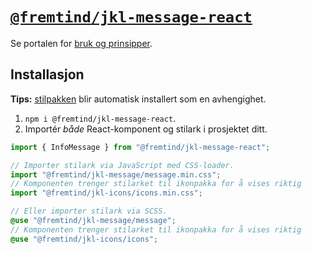 # [`@fremtind/jkl-message-react`](https://jokul.fremtind.no/komponenter/message)

Se portalen for [bruk og prinsipper](https://jokul.fremtind.no/komponenter/message).

## Installasjon

**Tips:** [stilpakken](../message/) blir automatisk installert som en avhengighet.

1. `npm i @fremtind/jkl-message-react`.
2. Importér _både_ React-komponent og stilark i prosjektet ditt.

```js
import { InfoMessage } from "@fremtind/jkl-message-react";

// Importer stilark via JavaScript med CSS-loader.
import "@fremtind/jkl-message/message.min.css";
// Komponenten trenger stilarket til ikonpakka for å vises riktig
import "@fremtind/jkl-icons/icons.min.css";
```

```scss
// Eller importer stilark via SCSS.
@use "@fremtind/jkl-message/message";
// Komponenten trenger stilarket til ikonpakka for å vises riktig
@use "@fremtind/jkl-icons/icons";
```
